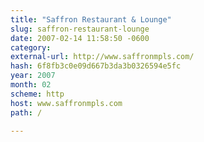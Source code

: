 ```yaml
---
title: "Saffron Restaurant & Lounge"
slug: saffron-restaurant-lounge
date: 2007-02-14 11:58:50 -0600
category: 
external-url: http://www.saffronmpls.com/
hash: 6f8fb3c0e09d667b3da3b0326594e5fc
year: 2007
month: 02
scheme: http
host: www.saffronmpls.com
path: /

---
```



